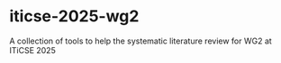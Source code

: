 # iticse-2025-wg2
A collection of tools to help the systematic literature review for WG2 at ITiCSE 2025
